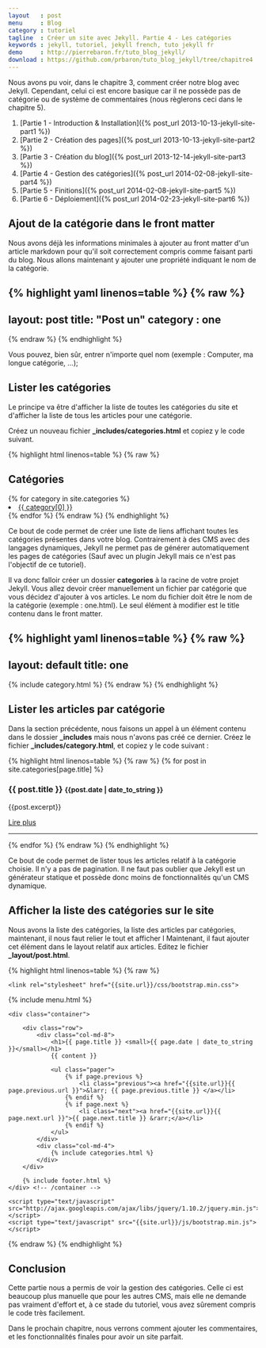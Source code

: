 ```yaml
---
layout   : post
menu     : Blog
category : tutoriel
tagline  : Créer un site avec Jekyll. Partie 4 - Les catégories
keywords : jekyll, tutoriel, jekyll french, tuto jekyll fr
demo     : http://pierrebaron.fr/tuto_blog_jekyll/
download : https://github.com/prbaron/tuto_blog_jekyll/tree/chapitre4
---
```


Nous avons pu voir, dans le chapitre 3, comment créer notre blog avec Jekyll. Cependant, celui ci est encore basique car il ne possède pas de catégorie ou de système de commentaires (nous règlerons ceci dans le chapitre 5).

  1. [Partie 1 - Introduction & Installation]({% post_url 2013-10-13-jekyll-site-part1 %})
  2. [Partie 2 - Création des pages]({% post_url 2013-10-13-jekyll-site-part2 %})
  3. [Partie 3 - Création du blog]({% post_url 2013-12-14-jekyll-site-part3 %})
  4. [Partie 4 - Gestion des catégories]({% post_url 2014-02-08-jekyll-site-part4 %})
  5. [Partie 5 - Finitions]({% post_url 2014-02-08-jekyll-site-part5 %})
  6. [Partie 6 - Déploiement]({% post_url 2014-02-23-jekyll-site-part6 %})

## Ajout de la catégorie dans le front matter

Nous avons déjà les informations minimales à ajouter au front matter d'un article markdown pour qu'il soit correctement compris comme faisant parti du blog. Nous allons maintenant y ajouter une propriété indiquant le nom de la catégorie.

{% highlight yaml linenos=table %}
{% raw %}
---
layout: post
title:  "Post un"
category : one
---
{% endraw %}
{% endhighlight %}

Vous pouvez, bien sûr, entrer n'importe quel nom (exemple : Computer, ma longue catégorie, ...);


## Lister les catégories

Le principe va être d'afficher la liste de toutes les catégories du site et d'afficher la liste de tous les articles pour une catégorie.

Créez un nouveau fichier **_includes/categories.html** et copiez y le code suivant.

{% highlight html linenos=table %}
{% raw %}
<h2>Catégories</h2>
{% for category in site.categories %}
    <li><a href="{{site.url}}/categories/{{ category[0] }}.html">{{ category[0] }}</a></li>
{% endfor %}
{% endraw %}
{% endhighlight %}

Ce bout de code permet de créer une liste de liens affichant toutes les catégories présentes dans votre blog. Contrairement à des CMS avec des langages dynamiques, Jekyll ne permet pas de générer automatiquement les pages de catégories (Sauf avec un plugin Jekyll mais ce n'est pas l'objectif de ce tutoriel).

Il va donc falloir créer un dossier **categories** à la racine de votre projet Jekyll. Vous allez devoir créer manuellement un fichier par catégorie que vous décidez d'ajouter à vos articles. Le nom du fichier doit être le nom de la catégorie (exemple : one.html). Le seul élément à modifier est le title contenu dans le front matter.

{% highlight yaml linenos=table %}
{% raw %}
---
layout: default
title: one
---

{% include category.html %}
{% endraw %}
{% endhighlight %}

## Lister les articles par catégorie
Dans la section précédente, nous faisons un appel à un élément contenu dans le dossier **_includes** mais nous n'avons pas créé ce dernier. Créez le fichier **_includes/category.html**, et copiez y le code suivant :

{% highlight html linenos=table %}
{% raw %}
{% for post in site.categories[page.title]  %}
<div>
    <h3>{{ post.title }} <small>{{post.date | date_to_string }}</small></h3>
    <p>{{post.excerpt}}</p>
    <p><a href="{{site.url}}{{post.url}}" class="btn btn-default">Lire plus</a></p>
</div>
<hr>
{% endfor %}
{% endraw %}
{% endhighlight %}

Ce bout de code permet de lister tous les articles relatif à la catégorie choisie. Il n'y a pas de pagination. Il ne faut pas oublier que Jekyll est un générateur statique et possède donc moins de fonctionnalités qu'un CMS dynamique.


## Afficher la liste des catégories sur le site

Nous avons la liste des catégories, la liste des articles par catégories, maintenant, il nous faut relier le tout et afficher l
Maintenant, il faut ajouter cet élément dans le layout relatif aux articles. Editez le fichier **_layout/post.html**.

{% highlight html linenos=table %}
{% raw %}
<!DOCTYPE html>
<html>
<head>
    <meta charset="utf-8">
    <meta http-equiv="X-UA-Compatible" content="IE=edge,chrome=1">
    <title>{{ page.title }}</title>
    <meta name="viewport" content="width=device-width">

    <link rel="stylesheet" href="{{site.url}}/css/bootstrap.min.css">
</head>
<body>
    {% include menu.html %}

    <div class="container">

        <div class="row">
            <div class="col-md-8">
                <h1>{{ page.title }} <small>{{ page.date | date_to_string }}</small></h1>
                {{ content }}

                <ul class="pager">
                    {% if page.previous %}
                        <li class="previous"><a href="{{site.url}}{{ page.previous.url }}">&larr; {{ page.previous.title }} </a></li>
                    {% endif %}
                    {% if page.next %}
                        <li class="next"><a href="{{site.url}}{{ page.next.url }}">{{ page.next.title }} &rarr;</a></li>
                    {% endif %}
                </ul>
            </div>
            <div class="col-md-4">
                {% include categories.html %}
            </div>
        </div>

        {% include footer.html %}
    </div> <!-- /container -->

    <script type="text/javascript" src="http://ajax.googleapis.com/ajax/libs/jquery/1.10.2/jquery.min.js"></script>
    <script type="text/javascript" src="{{site.url}}/js/bootstrap.min.js"></script>
</body>
</html>
{% endraw %}
{% endhighlight %}

## Conclusion

Cette partie nous a permis de voir la gestion des catégories. Celle ci est beaucoup plus manuelle que pour les autres CMS, mais elle ne demande pas vraiment d'effort et, à ce stade du tutoriel, vous avez sûrement compris le code très facilement.

Dans le prochain chapitre, nous verrons comment ajouter les commentaires, et les fonctionnalités finales pour avoir un site parfait.
